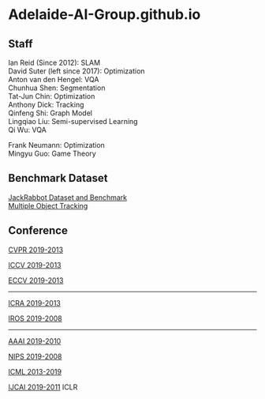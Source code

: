 # Adelaide-AI-Group.github.io




## Staff
Ian Reid  (Since 2012): SLAM   </br>
David Suter (left since 2017): Optimization </br> 
Anton van den Hengel: VQA  </br>
Chunhua Shen: Segmentation </br>
Tat-Jun Chin: Optimization </br>
Anthony Dick: Tracking     </br>
Qinfeng Shi: Graph Model   </br>
Lingqiao Liu: Semi-supervised Learning </br>
Qi Wu: VQA   </br>


Frank Neumann: Optimization  </br>
Mingyu Guo: Game Theory  </br>

## Benchmark Dataset

[JackRabbot Dataset and Benchmark](https://jrdb.stanford.edu/) </br>
[Multiple Object Tracking](https://motchallenge.net/) </br>

## Conference
[CVPR 2019-2013](https://github.com/Adelaide-AI-Group/Adelaide-AI-Group.github.io/blob/master/CVPR%202019-2013.md)

[ICCV 2019-2013](https://github.com/Adelaide-AI-Group/Adelaide-AI-Group.github.io/blob/master/ICCV%202019-2013.md)

[ECCV 2019-2013](https://github.com/Adelaide-AI-Group/Adelaide-AI-Group.github.io/blob/master/ECCV%202019-2013.md)

---------------------------------
[ICRA 2019-2013](https://github.com/Adelaide-AI-Group/Adelaide-AI-Group.github.io/blob/master/ICRA%202019-2013.md)

[IROS 2019-2008](https://github.com/Adelaide-AI-Group/Adelaide-AI-Group.github.io/blob/master/IROS%202019-2008.md)

---------------------------------
[AAAI 2019-2010](https://github.com/Adelaide-AI-Group/Adelaide-AI-Group.github.io/blob/master/AAAI%202019-2010.md)

[NIPS 2019-2008](https://github.com/Adelaide-AI-Group/Adelaide-AI-Group.github.io/blob/master/NIPS%202019-2008.md)

[ICML 2013-2019](https://github.com/Adelaide-AI-Group/Adelaide-AI-Group.github.io/blob/master/ICML%202013-2019.md)

[IJCAI 2019-2011](https://github.com/Adelaide-AI-Group/Adelaide-AI-Group.github.io/blob/master/IJCAI%202019-2011.md)
ICLR

